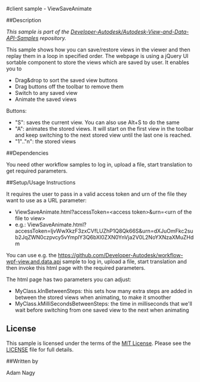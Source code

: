 
#client sample - ViewSaveAnimate

##Description

*This sample is part of the [Developer-Autodesk/Autodesk-View-and-Data-API-Samples](https://github.com/Developer-Autodesk/autodesk-view-and-data-api-samples) repository.*

This sample shows how you can save/restore views in the viewer and then replay them in a loop in specified order. The webpage is using a jQuery UI sortable component to store the views which are saved by user.
It enables you to 
* Drag&drop to sort the saved view buttons
* Drag buttons off the toolbar to remove them
* Switch to any saved view
* Animate the saved views

Buttons:
* "S": saves the current view. You can also use Alt+S to do the same
* "A": animates the stored views. It will start on the first view in the toolbar and keep switching to the next stored view until the last one is reached.
* "1".."n": the stored views

##Dependencies

You need other workflow samples to log in, upload a file, start translation to get required parameters.

##Setup/Usage Instructions

It requires the user to pass in a valid access token and urn of the file they want to use as a URL parameter:
* ViewSaveAnimate.html?accessToken=&lt;access token&gt;&urn=&lt;urn of the file to view&gt;
* e.g.: ViewSaveAnimate.html?accessToken=ljvWwXkzF3zxCVfLUZhP1Q8Qk66S&urn=dXJuOmFkc2sub2JqZWN0czpvcy5vYmplY3Q6bXl0ZXN0YnVja2V0L2NoYXNzaXMuZHdm

You can use e.g. the https://github.com/Developer-Autodesk/workflow-wpf-view.and.data.api sample to log in, upload a file, start translation and then invoke this html page with the required parameters. 

The html page has two parameters you can adjust:
* MyClass.kInBetweenSteps: this sets how many extra steps are added in between the stored views when animating, to make it smoother
* MyClass.kMilliSecondsBetweenSteps: the time in milliseconds that we'll wait before switching from one saved view to the next when animating

## License

This sample is licensed under the terms of the [MIT License](http://opensource.org/licenses/MIT). Please see the [LICENSE](LICENSE) file for full details.

##Written by 

Adam Nagy









